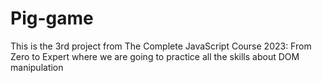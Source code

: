 # Pig-game
This is the 3rd project from The Complete JavaScript Course 2023: From Zero to Expert where we are going to practice all the skills about DOM manipulation
